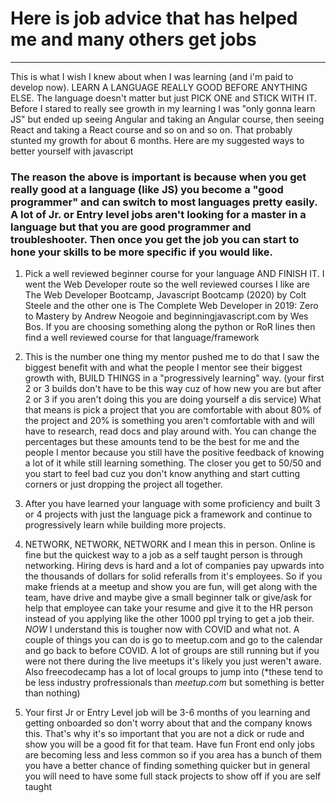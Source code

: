 # Here is job advice that has helped me and many others get jobs
---

This is what I wish I knew about when I was learning (and i'm paid to develop now). LEARN A LANGUAGE REALLY GOOD BEFORE ANYTHING ELSE. The language doesn't matter but just PICK ONE and STICK WITH IT. Before I stared to really see growth in my learning I was "only gonna learn JS" but ended up seeing Angular and taking an Angular course, then seeing React and taking a React course and so on and so on. That probably stunted my growth for about 6 months. Here are my suggested ways to better yourself with javascript

### The reason the above is important is because when you get really good at a language (like JS) you become a "good programmer" and can switch to most languages pretty easily.  A lot of Jr. or Entry level jobs aren't looking for a master in a language but that you are good programmer and troubleshooter.  Then once you get the job you can start to hone your skills to be more specific if you would like.

1. Pick a well reviewed beginner course for your language AND FINISH IT. I went the Web Developer route so the well reviewed courses I like are The Web Developer Bootcamp, Javascript Bootcamp (2020) by Colt Steele and the other one is The Complete Web Developer in 2019: Zero to Mastery by Andrew Neogoie and beginningjavascript.com by Wes Bos. If you are choosing something along the python or RoR lines then find a well reviewed course for that language/framework

2. This is the number one thing my mentor pushed me to do that I saw the biggest benefit with and what the people I mentor see their biggest growth with, BUILD THINGS in a "progressively learning" way. (your first 2 or 3 builds don't have to be this way cuz of how new you are but after 2 or 3 if you aren't doing this you are doing yourself a dis service) What that means is pick a project that you are comfortable with about 80% of the project and 20% is something you aren't comfortable with and will have to research, read docs and play around with. You can change the percentages but these amounts tend to be the best for me and the people I mentor because you still have the positive feedback of knowing a lot of it while still learning something. The closer you get to 50/50 and you start to feel bad cuz you don't know anything and start cutting corners or just dropping the project all together.

3.  After you have learned your language with some proficiency and built 3 or 4 projects with just the language pick a framework and continue to progressively learn while building more projects.

4. NETWORK, NETWORK, NETWORK and I mean this in person. Online is fine but the quickest way to a job as a self taught person is through networking. Hiring devs is hard and a lot of companies pay upwards into the thousands of dollars for solid referalls from it's employees. So if you make friends at a meetup and show you are fun, will get along with the team, have drive and maybe give a small beginner talk or give/ask for help that employee can take your resume and give it to the HR person instead of you applying like the other 1000 ppl trying to get a job their. *NOW* I understand this is tougher now with COVID and what not.  A couple of things you can do is go to meetup.com and go to the calendar and go back to before COVID.  A lot of groups are still running but if you were not there during the live meetups it's likely you just weren't aware.  Also freecodecamp has a lot of local groups to jump into (*these tend to be less industry profressionals than *meetup.com* but something is better than nothing)

5. Your first Jr or Entry Level job will be 3-6 months of you learning and getting onboarded so don't worry about that and the company knows this. That's why it's so important that you are not a dick or rude and show you will be a good fit for that team. Have fun Front end only jobs are becoming less and less common so if you area has a bunch of them you have a better chance of finding something quicker but in general you will need to have some full stack projects to show off if you are self taught
